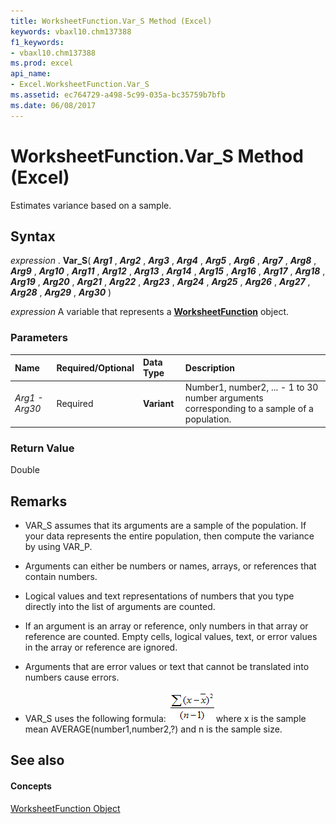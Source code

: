 ```yaml
---
title: WorksheetFunction.Var_S Method (Excel)
keywords: vbaxl10.chm137388
f1_keywords:
- vbaxl10.chm137388
ms.prod: excel
api_name:
- Excel.WorksheetFunction.Var_S
ms.assetid: ec764729-a498-5c99-035a-bc35759b7bfb
ms.date: 06/08/2017
---
```



# WorksheetFunction.Var_S Method (Excel)

Estimates variance based on a sample.


## Syntax

 _expression_ . **Var_S**( **_Arg1_** , **_Arg2_** , **_Arg3_** , **_Arg4_** , **_Arg5_** , **_Arg6_** , **_Arg7_** , **_Arg8_** , **_Arg9_** , **_Arg10_** , **_Arg11_** , **_Arg12_** , **_Arg13_** , **_Arg14_** , **_Arg15_** , **_Arg16_** , **_Arg17_** , **_Arg18_** , **_Arg19_** , **_Arg20_** , **_Arg21_** , **_Arg22_** , **_Arg23_** , **_Arg24_** , **_Arg25_** , **_Arg26_** , **_Arg27_** , **_Arg28_** , **_Arg29_** , **_Arg30_** )

 _expression_ A variable that represents a **[WorksheetFunction](Excel.WorksheetFunction.md)** object.


### Parameters



|**Name**|**Required/Optional**|**Data Type**|**Description**|
|:-----|:-----|:-----|:-----|
| _Arg1 - Arg30_|Required| **Variant**|Number1, number2, ... - 1 to 30 number arguments corresponding to a sample of a population.|

### Return Value

Double


## Remarks




- VAR_S assumes that its arguments are a sample of the population. If your data represents the entire population, then compute the variance by using VAR_P.
    
- Arguments can either be numbers or names, arrays, or references that contain numbers.
    
- Logical values and text representations of numbers that you type directly into the list of arguments are counted.
    
- If an argument is an array or reference, only numbers in that array or reference are counted. Empty cells, logical values, text, or error values in the array or reference are ignored.
    
- Arguments that are error values or text that cannot be translated into numbers cause errors.
    
- VAR_S uses the following formula:
![Formula](images/awfvarp_ZA06051259.gif)where x is the sample mean AVERAGE(number1,number2,?) and n is the sample size. 
    

## See also


#### Concepts


[WorksheetFunction Object](Excel.WorksheetFunction.md)

